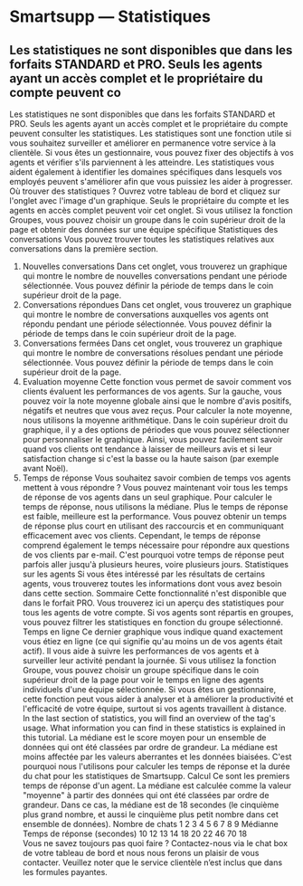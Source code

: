 # Smartsupp — Statistiques
## Les statistiques ne sont disponibles que dans les forfaits STANDARD et PRO. Seuls les agents ayant un accès complet et le propriétaire du compte peuvent co
Les statistiques ne sont disponibles que dans les forfaits STANDARD et PRO. Seuls les agents ayant un accès complet et le propriétaire du compte peuvent consulter les statistiques.
Les statistiques sont une fonction utile si vous souhaitez surveiller et améliorer en permanence votre service à la clientèle. Si vous êtes un gestionnaire, vous pouvez fixer des objectifs à vos agents et vérifier s'ils parviennent à les atteindre. Les statistiques vous aident également à identifier les domaines spécifiques dans lesquels vos employés peuvent s'améliorer afin que vous puissiez les aider à progresser.
Où trouver des statistiques ?
Ouvrez votre tableau de bord et cliquez sur l'onglet avec l'image d'un graphique. Seuls le propriétaire du compte et les agents en accès complet peuvent voir cet onglet.
Si vous utilisez la fonction Groupes, vous pouvez choisir un groupe dans le coin supérieur droit de la page et obtenir des données sur une équipe spécifique
Statistiques des conversations
Vous pouvez trouver toutes les statistiques relatives aux conversations dans la première section.
1. Nouvelles conversations
Dans cet onglet, vous trouverez un graphique qui montre le nombre de nouvelles conversations pendant une période sélectionnée. Vous pouvez définir la période de temps dans le coin supérieur droit de la page.
2. Conversations répondues
Dans cet onglet, vous trouverez un graphique qui montre le nombre de conversations auxquelles vos agents ont répondu pendant une période sélectionnée. Vous pouvez définir la période de temps dans le coin supérieur droit de la page.
3. Conversations fermées
Dans cet onglet, vous trouverez un graphique qui montre le nombre de conversations résolues pendant une période sélectionnée. Vous pouvez définir la période de temps dans le coin supérieur droit de la page.
4. Evaluation moyenne
Cette fonction vous permet de savoir comment vos clients évaluent les performances de vos agents.
Sur la gauche, vous pouvez voir la note moyenne globale ainsi que le nombre d'avis positifs, négatifs et neutres que vous avez reçus. Pour calculer la note moyenne, nous utilisons la moyenne arithmétique.
Dans le coin supérieur droit du graphique, il y a des options de périodes que vous pouvez sélectionner pour personnaliser le graphique. Ainsi, vous pouvez facilement savoir quand vos clients ont tendance à laisser de meilleurs avis et si leur satisfaction change si c'est la basse ou la haute saison (par exemple avant Noël).
5. Temps de réponse
Vous souhaitez savoir combien de temps vos agents mettent à vous répondre ? Vous pouvez maintenant voir tous les temps de réponse de vos agents dans un seul graphique. Pour calculer le temps de réponse, nous utilisons la médiane.
Plus le temps de réponse est faible, meilleure est la performance. Vous pouvez obtenir un temps de réponse plus court en utilisant des raccourcis et en communiquant efficacement avec vos clients. Cependant, le temps de réponse comprend également le temps nécessaire pour répondre aux questions de vos clients par e-mail. C'est pourquoi votre temps de réponse peut parfois aller jusqu'à plusieurs heures, voire plusieurs jours.
Statistiques sur les agents
Si vous êtes intéressé par les résultats de certains agents, vous trouverez toutes les informations dont vous avez besoin dans cette section.
Sommaire
Cette fonctionnalité n'est disponible que dans le forfait PRO.
Vous trouverez ici un aperçu des statistiques pour tous les agents de votre compte. Si vos agents sont répartis en groupes, vous pouvez filtrer les statistiques en fonction du groupe sélectionné.
Temps en ligne
Ce dernier graphique vous indique quand exactement vous étiez en ligne (ce qui signifie qu'au moins un de vos agents était actif). Il vous aide à suivre les performances de vos agents et à surveiller leur activité pendant la journée.
Si vous utilisez la fonction Groupe, vous pouvez choisir un groupe spécifique dans le coin supérieur droit de la page pour voir le temps en ligne des agents individuels d'une équipe sélectionnée.
Si vous êtes un gestionnaire, cette fonction peut vous aider à analyser et à améliorer la productivité et l'efficacité de votre équipe, surtout si vos agents travaillent à distance.
In the last section of statistics, you will find an overview of the tag's usage. What information you can find in these statistics is explained in this tutorial.
La médiane est le score moyen pour un ensemble de données qui ont été classées par ordre de grandeur. La médiane est moins affectée par les valeurs aberrantes et les données biaisées. C'est pourquoi nous l'utilisons pour calculer les temps de réponse et la durée du chat pour les statistiques de Smartsupp.
Calcul
Ce sont les premiers temps de réponse d'un agent. La médiane est calculée comme la valeur "moyenne" à partir des données qui ont été classées par ordre de grandeur. Dans ce cas, la médiane est de 18 secondes (le cinquième plus grand nombre, et aussi le cinquième plus petit nombre dans cet ensemble de données).
Nombre de chats 1 2 3 4 5 6 7 8 9 Médianne 
Temps de réponse (secondes)	10	12	13	14	18	20	22	46	70	18	
Vous ne savez toujours pas quoi faire ? Contactez-nous via le chat box de votre tableau de bord et nous nous ferons un plaisir de vous contacter. Veuillez noter que le service clientèle n’est inclus que dans les formules payantes.

